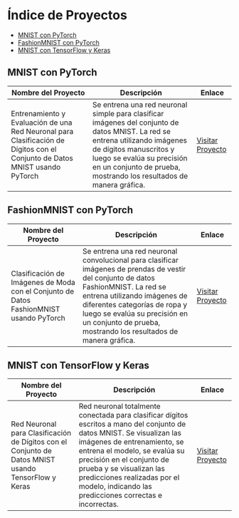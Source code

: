 <body>
    <h1>Índice de Proyectos</h1>
    <ul>
        <li><a href="#mnist-pytorch">MNIST con PyTorch</a></li>
        <li><a href="#fashionmnist-pytorch">FashionMNIST con PyTorch</a></li>
        <li><a href="#mnist-tensorflow">MNIST con TensorFlow y Keras</a></li>
    </ul>

<h2 id="mnist-pytorch">MNIST con PyTorch</h2>
    <table>
        <thead>
            <tr>
                <th>Nombre del Proyecto</th>
                <th>Descripción</th>
                <th>Enlace</th>
            </tr>
        </thead>
        <tbody>
            <tr>
                <td>Entrenamiento y Evaluación de una Red Neuronal para Clasificación de Dígitos con el Conjunto de Datos MNIST usando PyTorch</td>
                <td>Se entrena una red neuronal simple para clasificar imágenes del conjunto de datos MNIST. La red se entrena utilizando imágenes de dígitos manuscritos y luego se evalúa su precisión en un conjunto de prueba, mostrando los resultados de manera gráfica.</td>
                <td><a href="https://github.com/Alexisphysics2811/ai-testing/blob/main/torch-mnist-num.ipynb" target="_blank">Visitar Proyecto</a></td>
            </tr>
        </tbody>
    </table>

<h2 id="fashionmnist-pytorch">FashionMNIST con PyTorch</h2>
    <table>
        <thead>
            <tr>
                <th>Nombre del Proyecto</th>
                <th>Descripción</th>
                <th>Enlace</th>
            </tr>
        </thead>
        <tbody>
            <tr>
                <td>Clasificación de Imágenes de Moda con el Conjunto de Datos FashionMNIST usando PyTorch</td>
                <td>Se entrena una red neuronal convolucional para clasificar imágenes de prendas de vestir del conjunto de datos FashionMNIST. La red se entrena utilizando imágenes de diferentes categorías de ropa y luego se evalúa su precisión en un conjunto de prueba, mostrando los resultados de manera gráfica.</td>
                <td><a href="https://github.com/Alexisphysics2811/ai-testing/blob/main/torch-mnist-clothes.ipynb" target="_blank">Visitar Proyecto</a></td>
            </tr>
        </tbody>
    </table>

<h2 id="mnist-tensorflow">MNIST con TensorFlow y Keras</h2>
    <table>
        <thead>
            <tr>
                <th>Nombre del Proyecto</th>
                <th>Descripción</th>
                <th>Enlace</th>
            </tr>
        </thead>
        <tbody>
            <tr>
                <td>Red Neuronal para Clasificación de Dígitos con el Conjunto de Datos MNIST usando TensorFlow y Keras</td>
                <td>Red neuronal totalmente conectada para clasificar dígitos escritos a mano del conjunto de datos MNIST. Se visualizan las imágenes de entrenamiento, se entrena el modelo, se evalúa su precisión en el conjunto de prueba y se visualizan las predicciones realizadas por el modelo, indicando las predicciones correctas e incorrectas.</td>
                <td><a href="https://github.com/Alexisphysics2811/ai-testing/blob/main/tensor-mnist-num.ipynb" target="_blank">Visitar Proyecto</a></td>
            </tr>
        </tbody>
    </table>
</body>
